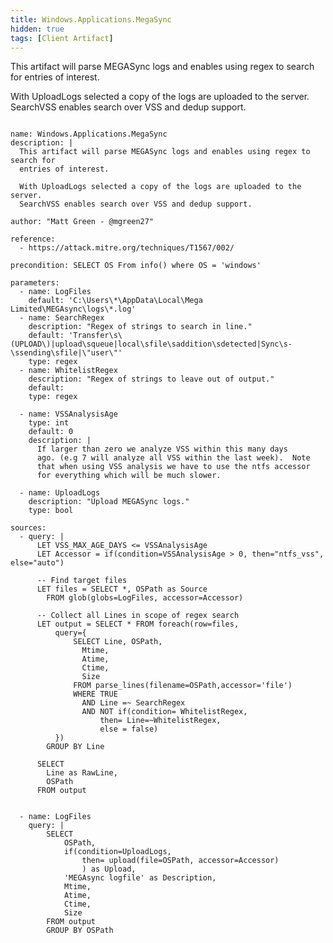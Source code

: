 ```yaml
---
title: Windows.Applications.MegaSync
hidden: true
tags: [Client Artifact]
---
```


This artifact will parse MEGASync logs and enables using regex to search for
entries of interest.

With UploadLogs selected a copy of the logs are uploaded to the server.
SearchVSS enables search over VSS and dedup support.


<pre><code class="language-yaml">
name: Windows.Applications.MegaSync
description: |
  This artifact will parse MEGASync logs and enables using regex to search for
  entries of interest.

  With UploadLogs selected a copy of the logs are uploaded to the server.
  SearchVSS enables search over VSS and dedup support.

author: "Matt Green - @mgreen27"

reference:
  - https://attack.mitre.org/techniques/T1567/002/

precondition: SELECT OS From info() where OS = 'windows'

parameters:
  - name: LogFiles
    default: 'C:\Users\*\AppData\Local\Mega Limited\MEGAsync\logs\*.log'
  - name: SearchRegex
    description: "Regex of strings to search in line."
    default: 'Transfer\s\(UPLOAD\)|upload\squeue|local\sfile\saddition\sdetected|Sync\s-\ssending\sfile|\"user\"'
    type: regex
  - name: WhitelistRegex
    description: "Regex of strings to leave out of output."
    default:
    type: regex

  - name: VSSAnalysisAge
    type: int
    default: 0
    description: |
      If larger than zero we analyze VSS within this many days
      ago. (e.g 7 will analyze all VSS within the last week).  Note
      that when using VSS analysis we have to use the ntfs accessor
      for everything which will be much slower.

  - name: UploadLogs
    description: "Upload MEGASync logs."
    type: bool

sources:
  - query: |
      LET VSS_MAX_AGE_DAYS &lt;= VSSAnalysisAge
      LET Accessor = if(condition=VSSAnalysisAge &gt; 0, then="ntfs_vss", else="auto")

      -- Find target files
      LET files = SELECT *, OSPath as Source
        FROM glob(globs=LogFiles, accessor=Accessor)

      -- Collect all Lines in scope of regex search
      LET output = SELECT * FROM foreach(row=files,
          query={
              SELECT Line, OSPath,
                Mtime,
                Atime,
                Ctime,
                Size
              FROM parse_lines(filename=OSPath,accessor='file')
              WHERE TRUE
                AND Line =~ SearchRegex
                AND NOT if(condition= WhitelistRegex,
                    then= Line=~WhitelistRegex,
                    else = false)
          })
        GROUP BY Line

      SELECT
        Line as RawLine,
        OSPath
      FROM output


  - name: LogFiles
    query: |
        SELECT
            OSPath,
            if(condition=UploadLogs,
                then= upload(file=OSPath, accessor=Accessor)
                ) as Upload,
            'MEGAsync logfile' as Description,
            Mtime,
            Atime,
            Ctime,
            Size
        FROM output
        GROUP BY OSPath

</code></pre>

